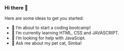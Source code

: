 ### Hi there 👋

<!--
**edmundsamina/edmundsamina** is a ✨ _special_ ✨ repository because its `README.md` (this file) appears on your GitHub profile. -->

Here are some ideas to get you started:

- 🔭 I’m about to start a coding bootcamp!
- 🌱 I’m currently learning HTML, CSS and JAVASCRIPT.
- 🤔 I’m looking for help with JavaScipt.
- 💬 Ask me about my pet cat, Simba!

